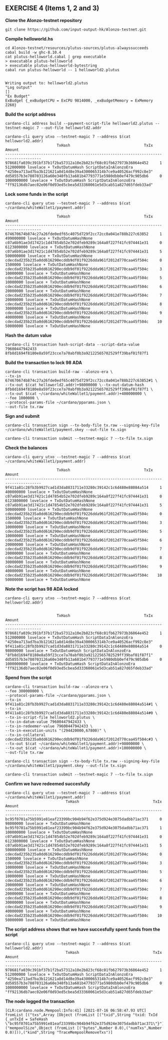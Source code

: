 ## EXERCISE 4 (Items 1, 2 and 3)

__Clone the Alonzo-testnet repository__

    git clone https://github.com/input-output-hk/Alonzo-testnet.git

__Compile helloworld.hs__

    cd Alonzo-testnet/resources/plutus-sources/plutus-alwayssucceeds
    cabal build -w ghc-8.10.4
    cat plutus-helloworld.cabal | grep executable
    > executable plutus-helloworld
    > executable plutus-helloworld-bytestring
    cabal run plutus-helloworld -- 1 helloworld2.plutus


    Writing output to: helloworld2.plutus
    "Log output"
    []
    "Ex Budget"
    ExBudget {_exBudgetCPU = ExCPU 9814000, _exBudgetMemory = ExMemory 2260}

__Build the script address__

    cardano-cli address build --payment-script-file helloworld2.plutus --testnet-magic 7 --out-file helloworld2.addr

    cardano-cli query utxo --testnet-magic 7 --address $(cat helloworld2.addr)
                           TxHash                                 TxIx        Amount
    --------------------------------------------------------------------------------------
    978681fa039c391bf37b1f2ba57312a10e2b823cf68c01fb627973b36064e452     1        512000000 lovelace + TxOutDatumHash ScriptDataInAlonzoEra "4250ea713ad7ba3b121621a8d14d8e39a4300065314b7ce9a40526acf992c8e3"
    dd58557b3e780703126a60e340fb13a681b47793771e5980dbb0ef479c905db6     0        1000000000 lovelace + TxOutDatumHash ScriptDataInAlonzoEra "ff92136db7aec02e06f0d93ed5cbea5d33360061e5d3cab51a827d65fdeb33ad"

__Lock some funds in the script__

    cardano-cli query utxo --testnet-magic 7 --address $(cat ~/cardano/whiteWallet1/payment.addr)

                           TxHash                                 TxIx        Amount
    --------------------------------------------------------------------------------------
    674670674b874c27a26fde0edf65c4075d729f2cc72cc0a041e788b227c63852     1        499000000 lovelace + TxOutDatumHashNone
    c07a6b91ae3d17421c1d47854b52e702dfeb9289c164a8f227f41fc974441e31     0        6123800000 lovelace + TxOutDatumHashNone
    c07a6b91ae3d17421c1d47854b52e702dfeb9289c164a8f227f41fc974441e31     5        500000000 lovelace + TxOutDatumHashNone
    cdecdad235b235a0dd616290ecddb9df01f9226dda961f2012d770caa45f504c     0        1500000 lovelace + TxOutDatumHashNone
    cdecdad235b235a0dd616290ecddb9df01f9226dda961f2012d770caa45f504c     3        10000000 lovelace + TxOutDatumHashNone
    cdecdad235b235a0dd616290ecddb9df01f9226dda961f2012d770caa45f504c     5        10000000 lovelace + TxOutDatumHashNone
    cdecdad235b235a0dd616290ecddb9df01f9226dda961f2012d770caa45f504c     6        20000000 lovelace + TxOutDatumHashNone
    cdecdad235b235a0dd616290ecddb9df01f9226dda961f2012d770caa45f504c     7        20000000 lovelace + TxOutDatumHashNone
    cdecdad235b235a0dd616290ecddb9df01f9226dda961f2012d770caa45f504c     8        30000000 lovelace + TxOutDatumHashNone
    cdecdad235b235a0dd616290ecddb9df01f9226dda961f2012d770caa45f504c     9        40000000 lovelace + TxOutDatumHashNone
    cdecdad235b235a0dd616290ecddb9df01f9226dda961f2012d770caa45f504c    10        50000000 lovelace + TxOutDatumHashNone

__Hash the datum value__

    cardano-cli transaction hash-script-data --script-data-value 79600447942433
    8fb8d1694f8180e8a59f23cce7a70abf0b3a92122565702529ff39baf01f87f1

__Build the transaction to lock 98 ADA__

    cardano-cli transaction build-raw --alonzo-era \
    --tx-in 674670674b874c27a26fde0edf65c4075d729f2cc72cc0a041e788b227c63852#1 \
    --tx-out $(cat helloworld2.addr)+98000000 \--tx-out-datum-hash 8fb8d1694f8180e8a59f23cce7a70abf0b3a92122565702529ff39baf01f87f1 \
    --tx-out $(cat ~/cardano/whiteWallet1/payment.addr)+400000000 \
    --fee 1000000 \
    --protocol-params-file ~/cardano/pparams.json \
    --out-file tx.raw

__Sign and submit__

    cardano-cli transaction sign --tx-body-file tx.raw --signing-key-file ~/cardano/whiteWallet1/payment.skey --out-file tx.sign

    cardano-cli transaction submit --testnet-magic 7 --tx-file tx.sign

__Check the balances__

    cardano-cli query utxo --testnet-magic 7 --address $(cat ~/cardano/whiteWallet1/payment.addr)

                           TxHash                                 TxIx        Amount
    --------------------------------------------------------------------------------------
    9f411a81c28fb3b9927cad1d3da8831711e33280c39142c1c6d480e88084a514     1        400000000 lovelace + TxOutDatumHashNone
    c07a6b91ae3d17421c1d47854b52e702dfeb9289c164a8f227f41fc974441e31     0        6123800000 lovelace + TxOutDatumHashNone
    c07a6b91ae3d17421c1d47854b52e702dfeb9289c164a8f227f41fc974441e31     5        500000000 lovelace + TxOutDatumHashNone
    cdecdad235b235a0dd616290ecddb9df01f9226dda961f2012d770caa45f504c     0        1500000 lovelace + TxOutDatumHashNone
    cdecdad235b235a0dd616290ecddb9df01f9226dda961f2012d770caa45f504c     3        10000000 lovelace + TxOutDatumHashNone
    cdecdad235b235a0dd616290ecddb9df01f9226dda961f2012d770caa45f504c     5        10000000 lovelace + TxOutDatumHashNone
    cdecdad235b235a0dd616290ecddb9df01f9226dda961f2012d770caa45f504c     6        20000000 lovelace + TxOutDatumHashNone
    cdecdad235b235a0dd616290ecddb9df01f9226dda961f2012d770caa45f504c     7        20000000 lovelace + TxOutDatumHashNone
    cdecdad235b235a0dd616290ecddb9df01f9226dda961f2012d770caa45f504c     8        30000000 lovelace + TxOutDatumHashNone
    cdecdad235b235a0dd616290ecddb9df01f9226dda961f2012d770caa45f504c     9        40000000 lovelace + TxOutDatumHashNone
    cdecdad235b235a0dd616290ecddb9df01f9226dda961f2012d770caa45f504c    10        50000000 lovelace + TxOutDatumHashNone

__Note the script has 98 ADA locked__

    cardano-cli query utxo --testnet-magic 7 --address $(cat helloworld2.addr)


                           TxHash                                 TxIx        Amount
    --------------------------------------------------------------------------------------
    978681fa039c391bf37b1f2ba57312a10e2b823cf68c01fb627973b36064e452     1        512000000 lovelace + TxOutDatumHash ScriptDataInAlonzoEra "4250ea713ad7ba3b121621a8d14d8e39a4300065314b7ce9a40526acf992c8e3"
    9f411a81c28fb3b9927cad1d3da8831711e33280c39142c1c6d480e88084a514     0        98000000 lovelace + TxOutDatumHash ScriptDataInAlonzoEra "8fb8d1694f8180e8a59f23cce7a70abf0b3a92122565702529ff39baf01f87f1"
    dd58557b3e780703126a60e340fb13a681b47793771e5980dbb0ef479c905db6     0        1000000000 lovelace + TxOutDatumHash ScriptDataInAlonzoEra "ff92136db7aec02e06f0d93ed5cbea5d33360061e5d3cab51a827d65fdeb33ad"

__Spend from the script__

    cardano-cli transaction build-raw --alonzo-era \
    --fee 300000000 \
    --protocol-params-file ~/cardano/pparams.json \
    --tx-in 9f411a81c28fb3b9927cad1d3da8831711e33280c39142c1c6d480e88084a514#1 \
    --tx-in 9f411a81c28fb3b9927cad1d3da8831711e33280c39142c1c6d480e88084a514#0 \
    --tx-in-script-file helloworld2.plutus \
    --tx-in-datum-value 79600447942433 \
    --tx-in-redeemer-value 79600447942433 \
    --tx-in-execution-units "(294420000,67800)" \
    --tx-in-collateral cdecdad235b235a0dd616290ecddb9df01f9226dda961f2012d770caa45f504c#3 \
    --tx-out $(cat ~/cardano/whiteWallet1/payment.addr)+98000000 \
    --tx-out $(cat ~/cardano/whiteWallet1/payment.addr)+100000000 \
    --out-file tx.raw

    cardano-cli transaction sign --tx-body-file tx.raw --signing-key-file ~/cardano/whiteWallet1/payment.skey --out-file tx.sign

    cardano-cli transaction submit --testnet-magic 7 --tx-file tx.sign


__Confirm we have redeemed succesfully__


    cardano-cli query utxo --testnet-magic 7 --address $(cat ~/cardano/whiteWallet1/payment.addr)
                               TxHash                                 TxIx        Amount
    --------------------------------------------------------------------------------------
    bc95f0701a75b5991e81eaf23399bc904b94f62e375d924e3075dadbb71ac371     0        98000000 lovelace + TxOutDatumHashNone
    bc95f0701a75b5991e81eaf23399bc904b94f62e375d924e3075dadbb71ac371     1        100000000 lovelace + TxOutDatumHashNone
    c07a6b91ae3d17421c1d47854b52e702dfeb9289c164a8f227f41fc974441e31     0        6123800000 lovelace + TxOutDatumHashNone
    c07a6b91ae3d17421c1d47854b52e702dfeb9289c164a8f227f41fc974441e31     5        500000000 lovelace + TxOutDatumHashNone
    cdecdad235b235a0dd616290ecddb9df01f9226dda961f2012d770caa45f504c     0        1500000 lovelace + TxOutDatumHashNone
    cdecdad235b235a0dd616290ecddb9df01f9226dda961f2012d770caa45f504c     3        10000000 lovelace + TxOutDatumHashNone
    cdecdad235b235a0dd616290ecddb9df01f9226dda961f2012d770caa45f504c     5        10000000 lovelace + TxOutDatumHashNone
    cdecdad235b235a0dd616290ecddb9df01f9226dda961f2012d770caa45f504c     6        20000000 lovelace + TxOutDatumHashNone
    cdecdad235b235a0dd616290ecddb9df01f9226dda961f2012d770caa45f504c     7        20000000 lovelace + TxOutDatumHashNone
    cdecdad235b235a0dd616290ecddb9df01f9226dda961f2012d770caa45f504c     8        30000000 lovelace + TxOutDatumHashNone
    cdecdad235b235a0dd616290ecddb9df01f9226dda961f2012d770caa45f504c     9        40000000 lovelace + TxOutDatumHashNone
    cdecdad235b235a0dd616290ecddb9df01f9226dda961f2012d770caa45f504c    10        50000000 lovelace + TxOutDatumHashNone


__The script address shows that we have succesfully spent funds from the script__

    cardano-cli query utxo --testnet-magic 7 --address $(cat helloworld2.addr)
                               TxHash                                 TxIx        Amount
    --------------------------------------------------------------------------------------
    978681fa039c391bf37b1f2ba57312a10e2b823cf68c01fb627973b36064e452     1        512000000 lovelace + TxOutDatumHash ScriptDataInAlonzoEra "4250ea713ad7ba3b121621a8d14d8e39a4300065314b7ce9a40526acf992c8e3"
    dd58557b3e780703126a60e340fb13a681b47793771e5980dbb0ef479c905db6     0        1000000000 lovelace + TxOutDatumHash ScriptDataInAlonzoEra "ff92136db7aec02e06f0d93ed5cbea5d33360061e5d3cab51a827d65fdeb33ad"

__The node logged the transaction__

    [CLR:cardano.node.Mempool:Info:41] [2021-07-16 06:58:47.93 UTC] fromList [("txs",Array [Object (fromList [("txid",String "txid: TxId {_unTxId = SafeHash \"bc95f0701a75b5991e81eaf23399bc904b94f62e375d924e3075dadbb71ac371\"}")])]),("mempoolSize",Object (fromList [("bytes",Number 0.0),("numTxs",Number 0.0)])),("kind",String "TraceMempoolRemoveTxs")]
